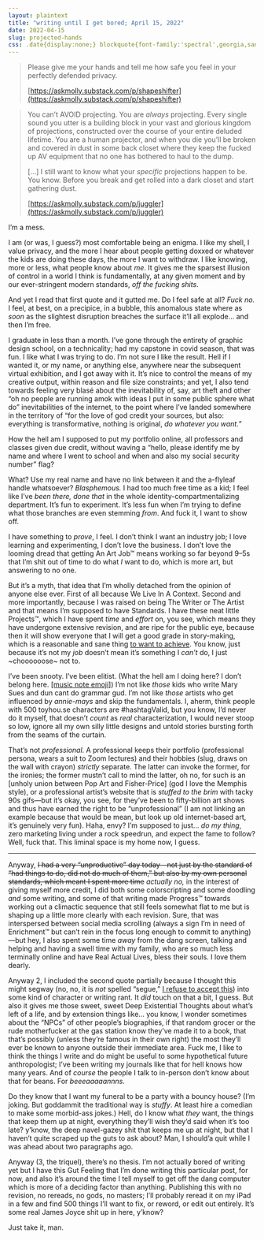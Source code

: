 ```yaml
---
layout: plaintext
title: "writing until I get bored; April 15, 2022"
date: 2022-04-15
slug: projected-hands
css: .date{display:none;} blockquote{font-family:'spectral',georgia,sans-serif; margin:1em 0;} main .content{font-family:cambria,georgia,sans-serif;}
---
```

> Please give me your hands and tell me how safe you feel in your perfectly defended privacy.
>
> [https://askmolly.substack.com/p/shapeshifter](https://askmolly.substack.com/p/shapeshifter)

<!--more-->

> You can’t AVOID projecting. You are *always* projecting. Every single sound you utter is a building block in your vast and glorious kingdom of projections, constructed over the course of your entire deluded lifetime. You are a human projector, and when you die you’ll be broken and covered in dust in some back closet where they keep the fucked up AV equipment that no one has bothered to haul to the dump.
>
> […] I still want to know what your *specific* projections happen to be. You know. Before you break and get rolled into a dark closet and start gathering dust.
>
> [https://askmolly.substack.com/p/juggler](https://askmolly.substack.com/p/juggler)

I’m a mess.

I am (or was, I guess?) most comfortable being an enigma. I like my shell, I value privacy, and the more I hear about people getting doxxed or whatever the kids are doing these days, the more I want to withdraw. I like knowing, more or less, what people know about *me*. It gives me the sparsest illusion of control in a world I think is fundamentally, at any given moment and by our ever-stringent modern standards, *off the fucking shits*.

And yet I read that first quote and it gutted me. Do I feel safe at all? *Fuck no.* I feel, at best, on a precipice, in a bubble, this anomalous state where as *soon* as the slightest disruption breaches the surface it’ll all explode… and then I’m free.

I graduate in less than a month. I’ve gone through the entirety of graphic design school, on a technicality; had my capstone in covid season, that was fun. I like what I was trying to do. I’m not sure I like the result. Hell if I wanted it, or my name, or anything else, anywhere near the subsequent virtual exhibition, and I got away with it. It’s nice to control the means of my creative output, within reason and file size constraints; and yet, I also tend towards feeling very blasé about the inevitability of, say, art theft and other “oh no people are running amok with ideas I put in some public sphere what do” inevitabilities of the internet, to the point where I’ve landed somewhere in the territory of “for the love of god credit your sources, but also: everything is transformative, nothing is original, *do whatever you want.*”

How the hell am I supposed to put my portfolio online, all professors and classes given due credit, without waving a “hello, please identify me by name and where I went to school and when and also my social security number” flag?

What? Use my real name and have no link between it and the a-flyleaf handle whatsoever? *Blasphemous.* I had too much free time as a kid; I feel like I’ve *been there, done that* in the whole identity-compartmentalizing department. It’s fun to experiment. It’s less fun when I’m trying to define what those branches are even stemming *from*. And fuck it, I want to show off.

I have something to *prove*, I feel. I don’t think I want an industry job; I love learning and experimenting, I don’t love the business. I don’t love the looming dread that getting An Art Job™ means working so far beyond 9–5s that I’m shit out of time to do what *I* want to do, which is more art, but answering to no one.

But it’s a myth, that idea that I’m wholly detached from the opinion of anyone else ever. First of all because We Live In A Context. Second and more importantly, because I was raised on being The Writer or The Artist and that means I’m supposed to have Standards. I have these neat little Projects™, which I have spent *time* and *effort* on, you see, which means they have undergone extensive revision, and are ripe for the public eye, because then it will show everyone that I will get a good grade in story-making, which is a reasonable and sane thing [to want to achieve](https://twitter.com/yellowcardigan/status/1103442178787999745). You know, just because it’s not my *job* doesn’t mean it’s something I *can’t* do, I just ~choooooose~ not to.

I’ve been snooty. I’ve been elitist. (What the hell am I doing here? I don’t belong here. [[music note emoji]](https://amandapalmer.bandcamp.com/track/creep-live-in-prague)) I’m not like *those* kids who write Mary Sues and dun cant do grammar gud. I’m not like *those* artists who get influenced by *annie-mays* and skip the fundamentals. I, aherm, think people with 500 toyhou.se characters are #hashtagValid, but you know, I’d never do it myself, that doesn’t *count* as *real* characterization, I would never stoop so low, ignore all my own silly little designs and untold stories bursting forth from the seams of the curtain.

That’s not *professional*. A professional keeps their portfolio (professional persona, wears a suit to Zoom lectures) and their hobbies (slug, draws on the wall with crayon) *strictly* separate. The latter can invoke the former, for the ironies; the former mustn’t call to mind the latter, oh no, for such is an [unholy union between Pop Art and Fisher-Price] (god I love the Memphis style), or a professional artist’s website that is *stuffed to the brim* with tacky 90s gifs—but it’s okay, you see, for they’ve been to fifty-billion art shows and thus have earned the right to be “unprofessional” (I am not linking an example because that would be mean, but look up old internet-based art, it’s genuinely very fun). Haha, envy? I’m supposed to just… *do my thing*, zero marketing living under a rock speedrun, and expect the fame to follow? Well, fuck that. This liminal space is my home now, I guess.

----

Anyway, ~~I had a very “unproductive” day today—not just by the standard of “had things to do, did not do much of them,” but also by my own personal standards, which meant I spent more time~~ *actually no,* in the interest of giving myself more credit, I did both some colorscripting and some doodling *and* some writing, and some of that writing made Progress™ towards working out a climactic sequence that still feels somewhat flat to me but is shaping up a little more clearly with each revision. Sure, that was interspersed between social media scrolling (always a sign I’m in need of Enrichment™ but can’t rein in the focus long enough to commit to anything)—but hey, I also spent some time *away* from the dang screen, talking and helping and having a swell time with my family, who are so much less terminally online and have Real Actual Lives, bless their souls. I love them dearly.

Anyway 2, I included the second quote partially because I thought this might segway (no, no, it is *not* spelled “segue,” [I refuse to accept this](https://mmmmalo.tumblr.com/post/183983548743/mmmmalo-last-rose-for-the-evening-shes)) into some kind of character or writing rant. It *did* touch on that a bit, I guess. But also it gives me those sweet, sweet Deep Existential Thoughts about what’s left of a life, and by extension things like… you know, I wonder sometimes about the “NPCs” of other people’s biographies, if that random grocer or the rude motherfucker at the gas station know they’ve made it to a book, that that’s possibly (unless they’re famous in their own right) the most they’ll ever be known to anyone outside their immediate area. Fuck me, I like to think the things I write and do might be useful to some hypothetical future anthropologist; I’ve been writing my journals like that for hell knows how many years. And of *course* the people I talk to in-person don’t know about that for beans. For *beeeaaaaannns.*

Do they know that I want my funeral to be a party with a bouncy house? (I’m joking. But goddammit the traditional way is *stuffy*. At least hire a comedian to make some morbid-ass jokes.) Hell, do I know what *they* want, the things that keep them up at night, everything they’ll wish they’d said when it’s too late? y’know, the deep navel-gazey shit that keeps me up at night, but that I haven’t quite scraped up the guts to ask about? Man, I should’a quit while I was ahead about two paragraphs ago.

Anyway (3, the triquel), there’s no thesis. I’m not actually bored of writing yet but I have this Gut Feeling that I’m done writing this particular post, for now, and also it’s around the time I tell myself to get off the dang computer which is more of a deciding factor than anything. Publishing this with no revision, no rereads, no gods, no masters; I’ll probably reread it on my iPad in a few and find 500 things I’ll want to fix, or reword, or edit out entirely. It’s some real James Joyce shit up in here, y’know?

Just take it, man.